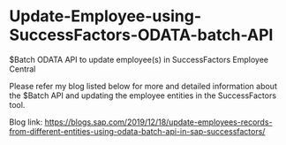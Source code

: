 # Update-Employee-using-SuccessFactors-ODATA-batch-API
$Batch ODATA API to update employee(s) in SuccessFactors Employee Central

Please refer my blog listed below for more and detailed information about the $Batch API and updating the employee entities in the SuccessFactors tool.

Blog link: https://blogs.sap.com/2019/12/18/update-employees-records-from-different-entities-using-odata-batch-api-in-sap-successfactors/
